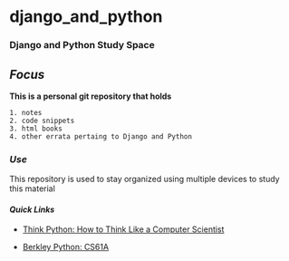 # django_and_python
### **Django and Python Study Space**

##     _Focus_
**This is a personal git repository that holds**
    
    1. notes
    2. code snippets
    3. html books
    4. other errata pertaing to Django and Python

### _Use_
This repository is used to stay organized using multiple devices to study
this material

#### _Quick Links_

+ [Think Python: How to Think Like a Computer Scientist](http://greenteapress.com/thinkpython/html/index.html "Think Python")

+ [Berkley Python: CS61A](https://inst.eecs.berkeley.edu/~cs61a/su13/lab/lab00/lab00.php#6 "CS61A")
